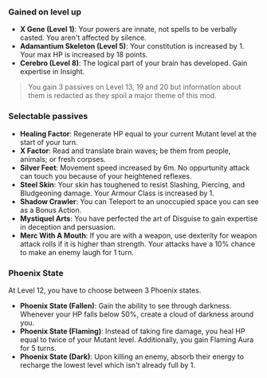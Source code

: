 ### Gained on level up
- **X Gene (Level 1)**: Your powers are innate, not spells to be verbally casted. You aren't affected by silence.
- **Adamantium Skeleton (Level 5)**: Your constitution is increased by 1. Your max HP is increased by 18 points.
- **Cerebro (Level 8)**: The logical part of your brain has developed. Gain expertise in Insight.

> You gain 3 passives on Level 13, 19 and 20 but information about them is redacted as they spoil a major theme of this mod.

### Selectable passives
- **Healing Factor**: Regenerate HP equal to your current Mutant level at the start of your turn.
- **X Factor**: Read and translate brain waves; be them from people, animals; or fresh corpses.
- **Silver Feet**: Movement speed increased by 6m. No oppurtunity attack can touch you because of your heightened reflexes.
- **Steel Skin**: Your skin has toughened to resist Slashing, Piercing, and Bludgeoning damage. Your Armour Class is increased by 1.
- **Shadow Crawler**: You can Teleport to an unoccupied space you can see as a Bonus Action.
- **Mystiquel Arts**: You have perfected the art of Disguise to gain expertise in deception and persuasion.
- **Merc With A Mouth**: If you are with a weapon, use dexterity for weapon attack rolls if it is higher than strength. Your attacks have a 10% chance to make an enemy laugh for 1 turn.

### Phoenix State
At Level 12, you have to choose between 3 Phoenix states. 
- **Phoenix State (Fallen)**: Gain the ability to see through darkness. Whenever your HP falls below 50%, create a cloud of darkness around you.
- **Phoenix State (Flaming)**: Instead of taking fire damage, you heal HP equal to twice of your Mutant level. Additionally, you gain Flaming Aura for 5 turns.
- **Phoenix State (Dark)**: Upon killing an enemy, absorb their energy to recharge the lowest level which isn't already full by 1.

